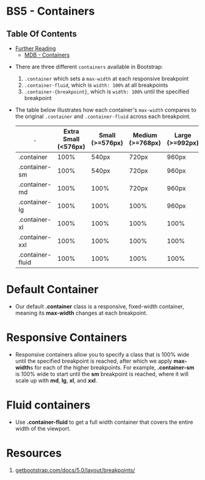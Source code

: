 # BS5 - Containers

## Table Of Contents

- [Further Reading]()
  - [MDB - Containers](https://mdbootstrap.com/docs/standard/layout/containers/)

* There are three different `containers` available in Bootstrap:

  1. `.container` which sets a `max-width` at each responsive breakpoint
  2. `.container-fluid`, which is `width: 100%` at all breakpoints
  3. `.container-{breakpoint}`, which is `width: 100%` until the specified breakpoint

* The table below illustrates how each container's `max-width` compares to the original `.container` and `.container-fluid` across each breakpoint.

  | .                | Extra Small (<576px) | Small (>=576px) | Medium (>=768px) | Large (>=992px) | X-Large (>=1200px) | XX-Large (>=1400px) |
  | ---------------- | -------------------- | --------------- | ---------------- | --------------- | ------------------ | ------------------- |
  | .container       | 100%                 | 540px           | 720px            | 960px           | 1140px             | 1320px              |
  | .container-sm    | 100%                 | 540px           | 720px            | 960px           | 1140px             | 1320px              |
  | .container-md    | 100%                 | 100%            | 720px            | 960px           | 1140px             | 1320px              |
  | .container-lg    | 100%                 | 100%            | 100%             | 960px           | 1140px             | 1320px              |
  | .container-xl    | 100%                 | 100%            | 100%             | 100%            | 1140px             | 1320px              |
  | .container-xxl   | 100%                 | 100%            | 100%             | 100%            | 100%               | 1320px              |
  | .container-fluid | 100%                 | 100%            | 100%             | 100%            | 100%               | 100%                |

# Default Container

- Our default **.container** class is a responsive, fixed-width container, meaning its **max-width** changes at each breakpoint.

# Responsive Containers

- Responsive containers allow you to specify a class that is 100% wide until the specified breakpoint is reached, after which we apply **max-width**s for each of the higher breakpoints. For example, **.container-sm** is 100% wide to start until the **sm** breakpoint is reached, where it will scale up with **md**, **lg**, **xl**, and **xxl**.

# Fluid containers

- Use **.container-fluid** to get a full width container that covers the entire width of the viewport.

# Resources
1. [getbootstrap.com/docs/5.0/layout/breakpoints/](https://getbootstrap.com/docs/5.0/layout/breakpoints/)